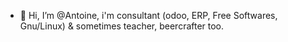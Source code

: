 - 👋 Hi, I’m @Antoine, i'm consultant (odoo, ERP, Free Softwares, Gnu/Linux) & sometimes teacher, beercrafter too.
